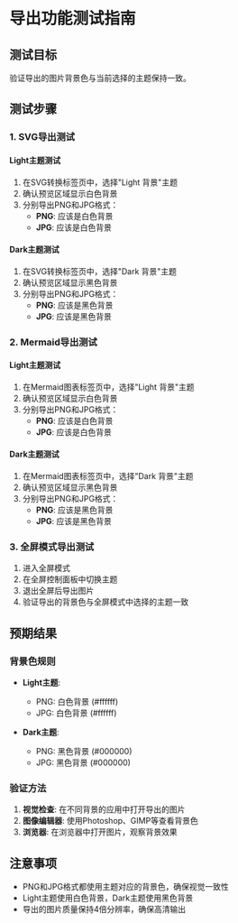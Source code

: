 # 导出功能测试指南

## 测试目标
验证导出的图片背景色与当前选择的主题保持一致。

## 测试步骤

### 1. SVG导出测试

#### Light主题测试
1. 在SVG转换标签页中，选择"Light 背景"主题
2. 确认预览区域显示白色背景
3. 分别导出PNG和JPG格式：
   - **PNG**: 应该是白色背景
   - **JPG**: 应该是白色背景

#### Dark主题测试
1. 在SVG转换标签页中，选择"Dark 背景"主题
2. 确认预览区域显示黑色背景
3. 分别导出PNG和JPG格式：
   - **PNG**: 应该是黑色背景
   - **JPG**: 应该是黑色背景

### 2. Mermaid导出测试

#### Light主题测试
1. 在Mermaid图表标签页中，选择"Light 背景"主题
2. 确认预览区域显示白色背景
3. 分别导出PNG和JPG格式：
   - **PNG**: 应该是白色背景
   - **JPG**: 应该是白色背景

#### Dark主题测试
1. 在Mermaid图表标签页中，选择"Dark 背景"主题
2. 确认预览区域显示黑色背景
3. 分别导出PNG和JPG格式：
   - **PNG**: 应该是黑色背景
   - **JPG**: 应该是黑色背景

### 3. 全屏模式导出测试
1. 进入全屏模式
2. 在全屏控制面板中切换主题
3. 退出全屏后导出图片
4. 验证导出的背景色与全屏模式中选择的主题一致

## 预期结果

### 背景色规则
- **Light主题**:
  - PNG: 白色背景 (#ffffff)
  - JPG: 白色背景 (#ffffff)

- **Dark主题**:
  - PNG: 黑色背景 (#000000)
  - JPG: 黑色背景 (#000000)

### 验证方法
1. **视觉检查**: 在不同背景的应用中打开导出的图片
2. **图像编辑器**: 使用Photoshop、GIMP等查看背景色
3. **浏览器**: 在浏览器中打开图片，观察背景效果

## 注意事项
- PNG和JPG格式都使用主题对应的背景色，确保视觉一致性
- Light主题使用白色背景，Dark主题使用黑色背景
- 导出的图片质量保持4倍分辨率，确保高清输出
